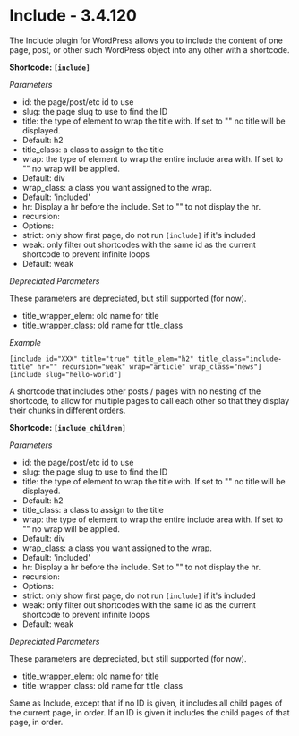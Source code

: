 Include - 3.4.120
===

The Include plugin for WordPress allows you to include the content of one page, post, or other such WordPress object into any other with a shortcode.


**Shortcode: `[include]`**

*Parameters*

* id: the page/post/etc id to use
* slug: the page slug to use to find the ID
* title: the type of element to wrap the title with.  If set to "" no title will be displayed.
 * Default: h2
* title_class: a class to assign to the title
* wrap: the type of element to wrap the entire include area with.  If set to "" no wrap will be applied.
 * Default: div
* wrap_class: a class you want assigned to the wrap.
 * Default: 'included'
* hr: Display a hr before the include.  Set to "" to not display the hr.
* recursion:
 * Options:
  * strict: only show first page, do not run `[include]` if it's included
  * weak: only filter out shortcodes with the same id as the current shortcode to prevent infinite loops
 * Default: weak

*Depreciated Parameters*

These parameters are depreciated, but still supported (for now).

* title_wrapper_elem: old name for title
* title_wrapper_class: old name for title_class

*Example*

`[include id="XXX" title="true" title_elem="h2" title_class="include-title" hr="" recursion="weak" wrap="article" wrap_class="news"]`
`[include slug="hello-world"]`

A shortcode that includes other posts / pages with no nesting of the shortcode, to allow for multiple pages to call each other so that they display their chunks in different orders.

**Shortcode: `[include_children]`**

*Parameters*

* id: the page/post/etc id to use
* slug: the page slug to use to find the ID
* title: the type of element to wrap the title with.  If set to "" no title will be displayed.
 * Default: h2
* title_class: a class to assign to the title
* wrap: the type of element to wrap the entire include area with.  If set to "" no wrap will be applied.
 * Default: div
* wrap_class: a class you want assigned to the wrap.
 * Default: 'included'
* hr: Display a hr before the include.  Set to "" to not display the hr.
* recursion:
 * Options:
  * strict: only show first page, do not run `[include]` if it's included
  * weak: only filter out shortcodes with the same id as the current shortcode to prevent infinite loops
 * Default: weak

*Depreciated Parameters*

These parameters are depreciated, but still supported (for now).

* title_wrapper_elem: old name for title
* title_wrapper_class: old name for title_class

Same as Include, except that if no ID is given, it includes all child pages of the current page, in order.
If an ID is given it includes the child pages of that page, in order.